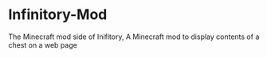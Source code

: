 # Infinitory-Mod
The Minecraft mod side of Inifitory, A Minecraft mod to display contents of a chest on a web page
